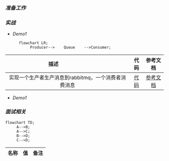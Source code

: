 ### *准备工作*


### *实战*
* *Demo1*
```mermaid
      flowchart LR;
           Producer-->    Queue    -->Consumer;
```
| <div style="width:290px">描述</div> | 代码     | 参考文档  |
|    :----:   |          :---: |  :---: |
| 实现一个生产者生产消息到rabbitmq，一个消费者消费消息       | [代码](https://github.com/zengjunhuai/Code/tree/master/MQProject/RabbitMQProject/Hellow%20World "悬停显示")  | [参考文档](https://www.yuque.com/yuqueyonghu7as8iq/ptfglx/tguuvso1rbti52by) |

* *Demo1*
### *面试相关*

```mermaid
flowchart TD;
     A-->B;
     A-->C;
     B-->D;
     C-->D;
```
<table>
    <thead>
        <tr>
            <th>名称</th>
            <th>值</th>
            <th>备注</th>
        </tr>
    </thead>
    <tbody>
       <!-- 省略 tbody 内容 -->
    </tbody>
</table>



